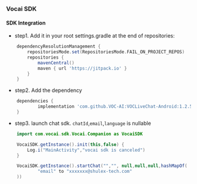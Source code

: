 ### Vocai SDK 

#### SDK Integration

+ step1. Add it in your root settings.gradle at the end of repositories:
```groovy
	dependencyResolutionManagement {
		repositoriesMode.set(RepositoriesMode.FAIL_ON_PROJECT_REPOS)
		repositories {
			mavenCentral()
			maven { url 'https://jitpack.io' }
		}
	}
```
+ step2. Add the dependency
```groovy
	dependencies {
            implementation 'com.github.VOC-AI:VOCLiveChat-Android:1.2.5'
	}
```

+ step3. launch chat sdk. `chatId`,`email`,`language` is nullable
```java
    import com.vocai.sdk.Vocai.Companion as VocaiSDK

    VocaiSDK.getInstance().init(this,false) {
        Log.i("MainActivity","vocai sdk is canceled")
    }

    VocaiSDK.getInstance().startChat("","", null,null,null,hashMapOf(
            "email" to "xxxxxxx@shulex-tech.com"
    ))
```